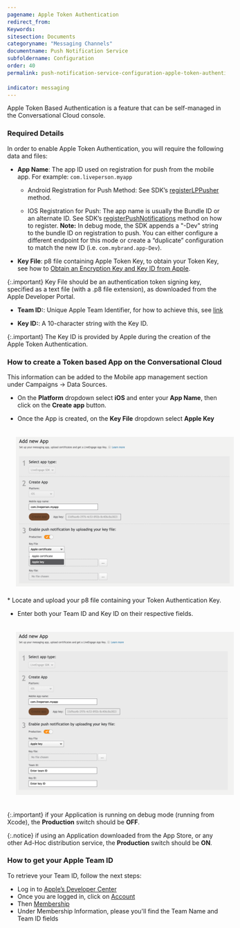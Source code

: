 ```yaml
---
pagename: Apple Token Authentication
redirect_from:
Keywords:
sitesection: Documents
categoryname: "Messaging Channels"
documentname: Push Notification Service
subfoldername: Configuration
order: 40
permalink: push-notification-service-configuration-apple-token-authentication.html

indicator: messaging
---
```


Apple Token Based Authentication is a feature that can be self-managed in the Conversational Cloud console.

### Required Details

In order to enable Apple Token Authentication, you will require the following data and files:

* **App Name**: The app ID used on registration for push from the mobile app. For example: `com.liveperson.myapp`

     * Android Registration for Push Method: See SDK’s  [registerLPPusher](android-registerlppusher.html) method.

     * IOS Registration for Push: The app name is usually the Bundle ID or an alternate ID. See SDK’s [registerPushNotifications](/mobile-app-messaging-sdk-for-ios-methods-registerpushnotifications.html) method on how to register. **Note:** In debug mode, the SDK appends a "-Dev" string to the bundle ID on registration to push. You can either configure a different endpoint for this mode or create a “duplicate” configuration to match the new ID (i.e. `com.mybrand.app-Dev`).

* **Key File**: p8 file containing Apple Token Key, to obtain your Token Key, see how to [Obtain an Encryption Key and Key ID from Apple](https://developer.apple.com/documentation/usernotifications/setting_up_a_remote_notification_server/establishing_a_token-based_connection_to_apns).

{:.important}
Key File should be an authentication token signing key, specified as a text file (with a .p8 file extension), as downloaded from the Apple Developer Portal.

* **Team ID:**: Unique Apple Team Identifier, for how to achieve this, see [link](#how-to-get-your-apple-team-id)

* **Key ID:**: A 10-character string with the Key ID.
  
{:.important}
The Key ID is provided by Apple during the creation of the Apple Token Authentication.

### How to create a Token based App on the Conversational Cloud

This information can be added to the Mobile app management section under Campaigns → Data Sources.

* On the **Platform** dropdown select **iOS** and enter your **App Name**, then click on the **Create app** button.

* Once the App is created, on the **Key File** dropdown select **Apple Key**

<img src="/img/pusher/AppleKeyOption.png" alt="Apple Push Token Authentication Option" style="width: 800px;padding: 20px;">
* Locate and upload your p8 file containing your Token Authentication Key.

* Enter both your Team ID and Key ID on their respective fields.

<img src="/img/pusher/AppleKeyDetails.png" alt="Apple Push Token Authentication Details" style="width: 800px;padding: 20px;">

{:.important}
if your Application is running on debug mode (running from Xcode), the **Production** switch should be **OFF**.

{:.notice}
if using an Application downloaded from the App Store, or any other Ad-Hoc distribution service, the **Production** switch should be **ON**. 

### How to get your Apple Team ID

To retrieve your Team ID, follow the next steps:

- Log in to [Apple’s Developer Center](https://developer.apple.com/account/)
- Once you are logged in, click on [Account](https://developer.apple.com/account)
- Then [Membership](https://developer.apple.com/account/#/membership/)
- Under Membership Information, please you'll find the Team Name and Team ID fields

